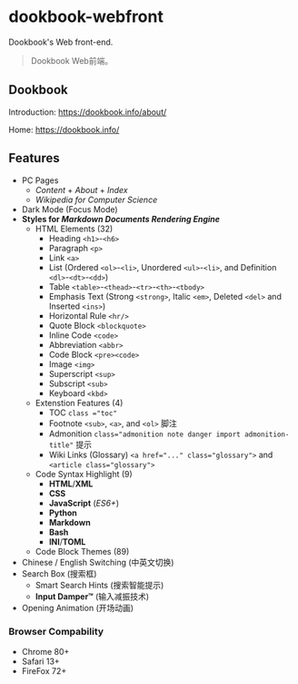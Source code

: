 # dookbook-webfront

Dookbook's Web front-end.

> Dookbook Web前端。

## Dookbook

Introduction: <https://dookbook.info/about/>

Home: <https://dookbook.info/>

## Features

- PC Pages
  - *Content* + *About* + *Index*
  - *Wikipedia for Computer Science*
- Dark Mode (Focus Mode)
- **Styles for *Markdown Documents Rendering Engine***
  - HTML Elements (32)
    - Heading `<h1>`-`<h6>`
    - Paragraph `<p>`
    - Link `<a>`
    - List (Ordered `<ol>`-`<li>`, Unordered `<ul>`-`<li>`, and Definition `<dl>`-`<dt>`-`<dd>`)
    - Table `<table>`-`<thead>`-`<tr>`-`<th>`-`<tbody>`
    - Emphasis Text (Strong `<strong>`, Italic `<em>`, Deleted `<del>` and Inserted `<ins>`)
    - Horizontal Rule `<hr/>`
    - Quote Block `<blockquote>`
    - Inline Code `<code>`
    - Abbreviation `<abbr>`
    - Code Block `<pre><code>`
    - Image `<img>`
    - Superscript `<sup>`
    - Subscript `<sub>`
    - Keyboard `<kbd>`
  - Extenstion Features (4)
    - TOC `class ="toc"`
    - Footnote `<sub>`, `<a>`, and `<ol>` 脚注
    - Admonition `class="admonition note danger import admonition-title"` 提示
    - Wiki Links (Glossary) `<a href="..." class="glossary">` and `<article class="glossary">`
  - Code Syntax Highlight (9)
    - **HTML**/**XML**
    - **CSS**
    - **JavaScript** (*ES6+*)
    - **Python**
    - **Markdown**
    - **Bash**
    - **INI**/**TOML**
  - Code Block Themes (89)
- Chinese / English Switching (中英文切换)
- Search Box (搜索框)
  - Smart Search Hints (搜索智能提示)
  - **Input Damper™** (输入减振技术)
- Opening Animation (开场动画)

### Browser Compability

- Chrome 80+
- Safari 13+
- FireFox 72+
